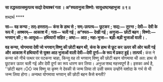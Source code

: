 **सा तद्धस्तात्समुत्पत्य सद्यो देव्यश्बरं गता ।** **अ²श्यतानुजा विष्णो: सायुधाष्टमहाभुजा ॥ ९॥** 

शब्दार्थ **** 

**सा—** **वह कन्या** **; तत्-हस्तात्—** **कंस के हाथ से** **; सम्-उत्पत्य—** **छूटकर** **; सद्य:—** **तुरन्त** **; देवी—** **देवी के रूप में** **; अश्बरम्—** **आकाश में** **; गता—** **चली गई** **; अ²श्यत—** **देखी गई** **; अनुजा—** **छोटी बहन** **; विष्णो:—** **भगवान् की** **; स-आयुधा—** **हथियारों** **सहित** **; अष्ट—** **आठ** **; महा-भुजा—** **बड़ी-बड़ी भुजाओं वाली।** **.** 

**वह कन्या, योगमाया देवी जो भगवान् विष्णु की छोटी बहन थी, कंस के हाथ से छूट कर** **ऊपर की ओर चली गई और आकाश में हथियारों से युक्त आठ भुजाओं वाली देवी—देवी** **दुर्गा—के रूप में प्रकट हुई।** **तात्पर्य :** कंस ने कन्या को नीचे पत्थर पर पटकना चाहा, किन्तु वह तो भगवान् विष्णु की छोटी बहन योगमाया थी अत: हाथ से छूटकर ऊपर चली गई और देवी दुर्गा का रूप धारण कर लिया। *अनुजा* शब्द महत्त्वपूर्ण है। इसका अर्थ है, ''छोटी बहन।ÓÓ जब विष्णु या कृष्ण ने देवकी से जन्म लिया तो उसी समय उन्होंने यशोदा के गर्भ से भी जन्म लिया होगा। अन्यथा योगमाया भगवान् की छोटी बहन कैसे बनती?  